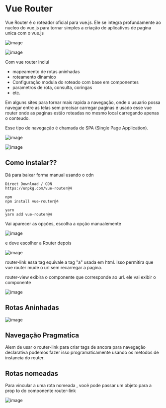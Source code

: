 # Vue Router

Vue Router é o roteador oficial para vue.js. Ele se integra profundamente ao nucleo do vue.js para tornar simples a criação de aplicativos de pagina unica com o vue.js

![image](https://user-images.githubusercontent.com/64383080/158885251-723ab6e3-1da1-46c1-b0b0-e3f9d4723ec1.png)

![image](https://user-images.githubusercontent.com/64383080/158890852-2ac7ba00-7c4c-4b19-a533-fc908c17397b.png)


Com vue router inclui
- mapeamento de rotas aninhadas
- roteamento dinamico
- Configuração modula do roteado com base em componentes
- parametros de rota, consulta, coringas
- etc.

Em alguns sites para tornar mais rapida a navegação, onde o usuario possa navegar entre as telas sem precisar carregar paginas é usado esse vue router onde as paginas estão roteadas no mesmo local carregando apenas o conteudo. 

Esse tipo de navegação é chamada de SPA (Single Page Application).

![image](https://user-images.githubusercontent.com/64383080/158892202-9b946c7f-44a3-42e2-8d0d-57635b571f19.png)

![image](https://user-images.githubusercontent.com/64383080/158892764-3e4965f2-7f03-4f93-90f8-a6d5e18e9138.png)

## Como instalar??

Dá para baixar forma manual usando o cdn 
```
Direct Download / CDN
https://unpkg.com/vue-router@4

npm
npm install vue-router@4

yarn
yarn add vue-router@4

```
Vai aparecer as opções, escolha a opção manualemente

![image](https://user-images.githubusercontent.com/64383080/158893712-d563c9e3-897f-4f81-acdc-397eae819ca7.png)


e deve escolher a Router depois

![image](https://user-images.githubusercontent.com/64383080/158893738-2c7115e1-195d-43e5-996b-9d11d97a4a6c.png)


router-link essa tag equivale a tag "a" usada em html. Isso permitira que vue router mude o url sem recarregar a pagina.

router-view exibira o componente que corresponde ao url. ele vai exibir o componente


![image](https://user-images.githubusercontent.com/64383080/158905009-de47c346-7a98-42cb-83cd-84af51eb4d47.png)

## Rotas Aninhadas

![image](https://user-images.githubusercontent.com/64383080/158916247-0ef67a19-5bc8-41e9-a28a-917e361d01ca.png)



## Navegação Pragmatica

Alem de usar o router-link para criar tags de ancora para navegação declarativa podemos fazer isso programaticamente usando os metodos de instancia do router.


## Rotas nomeadas

Para vincular a uma rota nomeada , você pode passar um objeto para a prop to do componente router-link

![image](https://user-images.githubusercontent.com/64383080/158921649-b21b5591-18ca-48d9-9432-cb711444b4bd.png)

